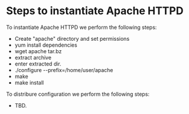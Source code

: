 # Steps to instantiate Apache HTTPD

To instantiate Apache HTTPD we perform the following steps:

- Create "apache" directory and set permissions
- yum install dependencies
- wget apache tar.bz
- extract archive
- enter extracted dir.
- ./configure --prefix=/home/user/apache
- make
- make install

To distribure configuration we perform the following steps:

- TBD.
